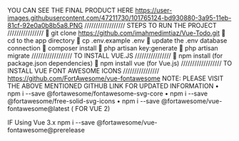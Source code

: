 YOU CAN SEE THE FINAL PRODUCT HERE
https://user-images.githubusercontent.com/47211730/101765124-bd930880-3a95-11eb-81cf-92e0a0b8b5a8.PNG
////////////////// STEPS TO RUN THE PROJECT ////////////////
	git clone https://github.com/imahmedimtiaz/Vue-Todo.git 
	cd to the app directory
	 cp .env.example .env 
	update the .env database connection 
	composer install 
	php artisan key:generate 
	php artisan migrate
////////////////// TO INSTALL VUE.JS ////////////////
	npm install (for package.json dependencies) 
	npm install vue (for Vue.js)
////////////////// TO INSTALL VUE FONT AWESOME ICONS //////////////// 
https://github.com/FortAwesome/vue-fontawesome
NOTE: PLEASE VISIT THE ABOVE MENTIONED GITHUB LINK FOR UPDATED INFORMATION
•	npm i --save @fortawesome/fontawesome-svg-core
•	npm i --save @fortawesome/free-solid-svg-icons 
•	npm i --save @fortawesome/vue-fontawesome@latest ( FOR VUE 2)

IF Using Vue 3.x 
npm i --save @fortawesome/vue-fontawesome@prerelease

